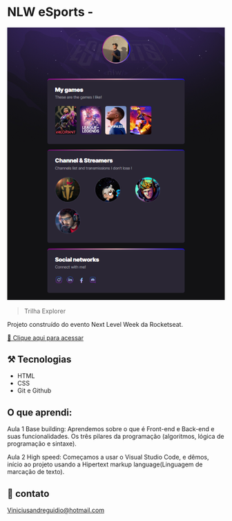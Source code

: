 
# NLW eSports -  


![preview](./.github/Preview.png)

> Trilha Explorer

Projeto construído do evento Next Level Week da Rocketseat.


[ 🔗 Clique aqui para acessar](https://vinnysoares12project.netlify.app)




## ⚒️ Tecnologias 

- HTML
- CSS
- Git e Github

## O que aprendi:
 Aula 1
Base building: Aprendemos sobre o que é Front-end e Back-end e suas funcionalidades. Os três pilares da programação (algoritmos, lógica de programação e sintaxe).

Aula 2
High speed: Começamos a usar o Visual Studio Code, e dêmos, início ao projeto usando a Hipertext markup language(Linguagem de marcação de texto).

## 💛 contato

 Viniciusandreguidio@hotmail.com





